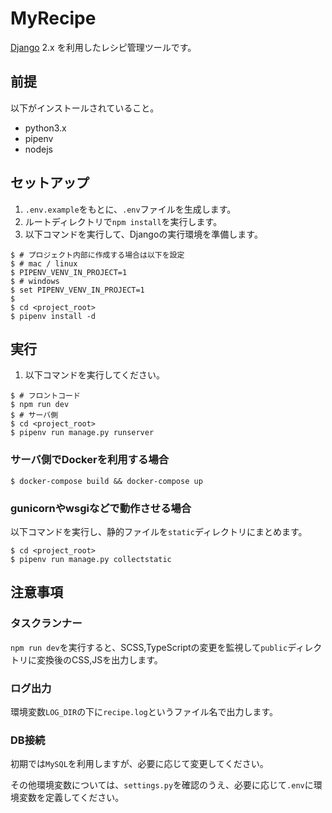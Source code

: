 # MyRecipe

[Django](https://github.com/django/django) 2.x を利用したレシピ管理ツールです。

## 前提
以下がインストールされていること。

- python3.x
- pipenv
- nodejs

## セットアップ

1. `.env.example`をもとに、`.env`ファイルを生成します。
2. ルートディレクトリで`npm install`を実行します。
3. 以下コマンドを実行して、Djangoの実行環境を準備します。

```
$ # プロジェクト内部に作成する場合は以下を設定
$ # mac / linux
$ PIPENV_VENV_IN_PROJECT=1
$ # windows
$ set PIPENV_VENV_IN_PROJECT=1
$
$ cd <project_root>
$ pipenv install -d
```

## 実行

1. 以下コマンドを実行してください。

```
$ # フロントコード
$ npm run dev
$ # サーバ側
$ cd <project_root>
$ pipenv run manage.py runserver
```

### サーバ側でDockerを利用する場合

```
$ docker-compose build && docker-compose up
```

### gunicornやwsgiなどで動作させる場合

以下コマンドを実行し、静的ファイルを`static`ディレクトリにまとめます。

```
$ cd <project_root>
$ pipenv run manage.py collectstatic
```

## 注意事項

### タスクランナー

`npm run dev`を実行すると、SCSS,TypeScriptの変更を監視して`public`ディレクトリに変換後のCSS,JSを出力します。

### ログ出力

環境変数`LOG_DIR`の下に`recipe.log`というファイル名で出力します。

### DB接続

初期では`MySQL`を利用しますが、必要に応じて変更してください。

その他環境変数については、`settings.py`を確認のうえ、必要に応じて`.env`に環境変数を定義してください。
